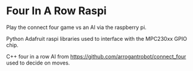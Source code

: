 Four In A Row Raspi
========

Play the connect four game vs an AI via the raspberry pi.

Python Adafruit raspi libraries used to interface with the MPC230xx GPIO chip.

C++ four in a row AI from https://github.com/arrogantrobot/connect_four used to decide on moves.
